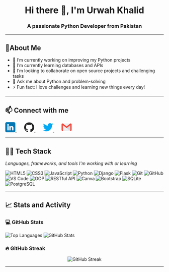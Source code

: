 <h1 align="center">Hi there 👋, I'm Urwah Khalid</h1>
<h3 align="center">A passionate Python Developer from Pakistan</h3>

---

## 🌟About Me

- 🔭 I’m currently working on improving my Python projects  
- 🌱 I’m currently learning databases and APIs  
- 👯 I’m looking to collaborate on open source projects and challenging tasks  
- 💬 Ask me about Python and problem-solving  
- ⚡ Fun fact: I love challenges and learning new things every day!

---

## 📫 Connect with me


<a href="https://www.linkedin.com/in/urwah-khalid-988b7b268/" target="_blank" rel="noopener noreferrer" style="margin-right:12px;">
  <img src="images/linkedin.png" alt="LinkedIn" width="32" height="32" />
</a>&nbsp;&nbsp;

<a href="https://github.com/urwahkhalid00" target="_blank" rel="noopener noreferrer" style="margin-right:12px;">
  <img src="images/github.png" alt="GitHub" width="32" height="32" />
</a>&nbsp;&nbsp;

<a href="https://twitter.com/urwahkhalid00" target="_blank" rel="noopener noreferrer" style="margin-right:12px;">
  <img src="images/twitter.png" alt="Twitter" width="32" height="32" />
</a>&nbsp;&nbsp;

<a href="mailto:urwahkhalid00@gmail.com" target="_blank" rel="noopener noreferrer">
  <img src="images/gmail.png" alt="Email" width="32" height="32" />
</a>


---

## 👨‍💻 Tech Stack

<p><em>Languages, frameworks, and tools I'm working with or learning</em></p>

<p>
  <img src="https://img.shields.io/badge/-HTML5-E34F26?style=flat&logo=html5&logoColor=white" alt="HTML5" height="26" />
  <img src="https://img.shields.io/badge/-CSS3-1572B6?style=flat&logo=css3" alt="CSS3" height="26" />
  <img src="https://img.shields.io/badge/-JavaScript-F7DF1E?style=flat&logo=javascript&logoColor=black" alt="JavaScript" height="26" />
  <img src="https://img.shields.io/badge/-Python-3776AB?style=flat&logo=python&logoColor=white" alt="Python" height="26" />
  <img src="https://img.shields.io/badge/-Django-092E20?style=flat&logo=django" alt="Django" height="26" />
  <img src="https://img.shields.io/badge/-Flask-000000?style=flat&logo=flask" alt="Flask" height="26" />
  <img src="https://img.shields.io/badge/-Git-FF5733?style=flat&logo=git&logoColor=white" alt="Git" height="26" />
  <img src="https://img.shields.io/badge/-GitHub-181717?style=flat&logo=github" alt="GitHub" height="26" />
  <img src="https://img.shields.io/badge/-VS%20Code-007ACC?style=flat&logo=visual-studio-code&logoColor=white" alt="VS Code" height="26" />
  <img src="https://img.shields.io/badge/-Object_Oriented_Programming-007ACC?style=flat" alt="OOP" height="26" />
  <img src="https://img.shields.io/badge/-RESTful_API-00BCD4?style=flat&logo=rest&logoColor=white" alt="RESTful API" height="26" />
  <img src="https://img.shields.io/badge/-Canva-00C4CC?style=flat&logo=canva&logoColor=white" alt="Canva" height="26" />
  <img src="https://img.shields.io/badge/-Bootstrap-563D7C?style=flat&logo=bootstrap" alt="Bootstrap" height="26" />
  <img src="https://img.shields.io/badge/-SQLite-003B57?style=flat&logo=sqlite&logoColor=white" alt="SQLite" height="26" />
  <img src="https://img.shields.io/badge/-PostgreSQL-316192?style=flat&logo=postgresql&logoColor=white" alt="PostgreSQL" height="26" />
</p>

---

## 📈 Stats and Activity

### 💻 GitHub Stats

<p>
  <img src="https://github-readme-stats.vercel.app/api/top-langs/?username=urwahkhalid00&layout=compact&theme=light" alt="Top Languages" />
  <img src="https://github-readme-stats.vercel.app/api?username=urwahkhalid00&show_icons=true&theme=light" alt="GitHub Stats" />
</p>

<!-- ### Streak Stats -->

### 🔥 GitHub Streak

<p align="center">
  <img src="https://github-readme-streak-stats.demolab.com/?user=urwahkhalid00&theme=default" alt="GitHub Streak" />
</p>





---


